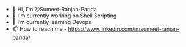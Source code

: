 - 👋 Hi, I’m @Sumeet-Ranjan-Parida
- 🔭 I'm currently working on Shell Scripting
- 🌱 I’m currently learning Devops
- 📫 How to reach me - https://www.linkedin.com/in/sumeet-ranjan-parida/

<!---
Sumeet-Ranjan-Parida/Sumeet-Ranjan-Parida is a ✨ special ✨ repository because its `README.md` (this file) appears on your GitHub profile.
You can click the Preview link to take a look at your changes.
--->
